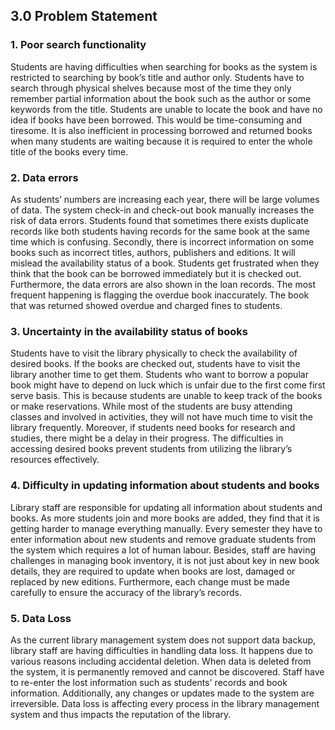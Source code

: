## 3.0 Problem Statement

### 1. Poor search functionality
Students are having difficulties when searching for books as the system is restricted to searching by book’s title and author only. Students have to search through physical shelves because most of the time they only remember partial information about the book such as the author or some keywords from the title. Students are unable to locate the book and have no idea if books have been borrowed. This would be time-consuming and tiresome. It is also inefficient in processing borrowed and returned books when many students are waiting because it is required to enter the whole title of the books every time.
 
### 2. Data errors
As students’ numbers are increasing each year, there will be large volumes of data. The system check-in and check-out book manually increases the risk of data errors. Students found that sometimes there exists duplicate records like both students having records for the same book at the same time which is confusing. Secondly, there is incorrect information on some books such as incorrect titles, authors, publishers and editions. It will mislead the availability status of a book. Students get frustrated when they think that the book can be borrowed immediately but it is checked out. Furthermore, the data errors are also shown in the loan records. The most frequent happening is flagging the overdue book inaccurately. The book that was returned showed overdue and charged fines to students.
 
### 3. Uncertainty in the availability status of books
Students have to visit the library physically to check the availability of desired books.     If the books are checked out, students have to visit the library another time to get them. Students who want to borrow a popular book might have to depend on luck which is unfair due to the first come first serve basis. This is because students are unable to keep track of the books or make reservations. While most of the students are busy attending classes and involved in activities, they will not have much time to visit the library frequently. Moreover, if students need books for research and studies, there might be a delay in their progress. The difficulties in accessing desired books prevent students from utilizing the library’s resources effectively.
 
### 4. Difficulty in updating information about students and books
Library staff are responsible for updating all information about students and books. As more students join and more books are added, they find that it is getting harder to manage everything manually. Every semester they have to enter information about new students and remove graduate students from the system which requires a lot of human labour. Besides, staff are having challenges in managing book inventory, it is not just about key in new book details, they are required to update when books are lost, damaged or replaced by new editions. Furthermore, each change must be made carefully to ensure the accuracy of the library’s records.
 
### 5. Data Loss
As the current library management system does not support data backup, library staff are having difficulties in handling data loss. It happens due to various reasons including accidental deletion. When data is deleted from the system, it is permanently removed and cannot be discovered. Staff have to re-enter the lost information such as students' records and book information. Additionally, any changes or updates made to the system are irreversible. Data loss is affecting every process in the library management system and thus impacts the reputation of the library.

